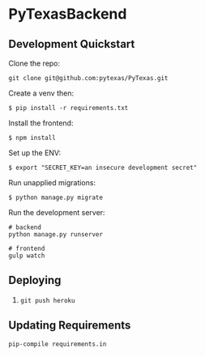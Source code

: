 # PyTexasBackend

## Development Quickstart

Clone the repo:

```
git clone git@github.com:pytexas/PyTexas.git
```

Create a venv then:

```
$ pip install -r requirements.txt
```

Install the frontend:

```
$ npm install
```

Set up the ENV:
```
$ export "SECRET_KEY=an insecure development secret"
```

Run unapplied migrations:

```
$ python manage.py migrate
```

Run the development server:
```
# backend
python manage.py runserver

# frontend
gulp watch
```

## Deploying

1. `git push heroku`


## Updating Requirements

`pip-compile requirements.in`
